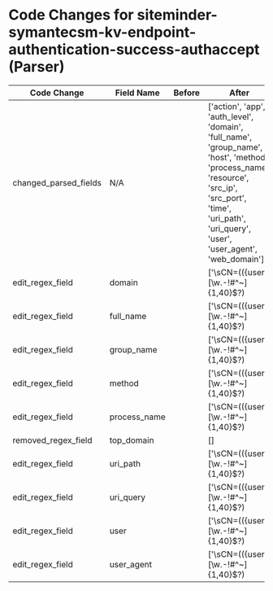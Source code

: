 # Code Changes for siteminder-symantecsm-kv-endpoint-authentication-success-authaccept (Parser)

| Code Change | Field Name | Before | After |
|-------------|------------|--------|-------|
| changed_parsed_fields | N/A |  | ['action', 'app', 'auth_level', 'domain', 'full_name', 'group_name', 'host', 'method', 'process_name', 'resource', 'src_ip', 'src_port', 'time', 'uri_path', 'uri_query', 'user', 'user_agent', 'web_domain'] |
| edit_regex_field | domain |  | ['\sCN=(({user}[\w\.\-\!\#\^\~]{1,40}\$?)|({full_name}[^"\\=]+)),OU=({group_name}[^,]+),DC=({domain}[^,]+),DC=(?:[^,]+),DC=({process_name}[^"]+)["\s]+({user_agent}[^"]+)\s+({method}(GET|POST))\s+({uri_path}[^"\s\?]+)({uri_query}\?[^"]*)?"', 'cn=(({user}[\w\.\-\!\#\^\~]{1,40}\$?)|({full_name}[^"\\=]+)),ou=({domain}[^,]+),o=({group_name}[^,"]+).*?"\s+"({web_domain}\S+)\s+({method}\S+)\s+({uri_path}[^"\?]+)(\?({uri_query}[^"]+))?"', 'uid=({user}[\w\.\-\!\#\^\~]{1,40}\$?),o=({group_name}[^,]+),dc=({domain}[^,]+),.*?" "({app}.+?) \S+ ({resource}[^"\s]+)" \[.+?'] |
| edit_regex_field | full_name |  | ['\sCN=(({user}[\w\.\-\!\#\^\~]{1,40}\$?)|({full_name}[^"\\=]+)),OU=({group_name}[^,]+),DC=({domain}[^,]+),DC=(?:[^,]+),DC=({process_name}[^"]+)["\s]+({user_agent}[^"]+)\s+({method}(GET|POST))\s+({uri_path}[^"\s\?]+)({uri_query}\?[^"]*)?"', 'cn=(({user}[\w\.\-\!\#\^\~]{1,40}\$?)|({full_name}[^"\\=]+)),ou=({domain}[^,]+),o=({group_name}[^,"]+).*?"\s+"({web_domain}\S+)\s+({method}\S+)\s+({uri_path}[^"\?]+)(\?({uri_query}[^"]+))?"'] |
| edit_regex_field | group_name |  | ['\sCN=(({user}[\w\.\-\!\#\^\~]{1,40}\$?)|({full_name}[^"\\=]+)),OU=({group_name}[^,]+),DC=({domain}[^,]+),DC=(?:[^,]+),DC=({process_name}[^"]+)["\s]+({user_agent}[^"]+)\s+({method}(GET|POST))\s+({uri_path}[^"\s\?]+)({uri_query}\?[^"]*)?"', 'cn=(({user}[\w\.\-\!\#\^\~]{1,40}\$?)|({full_name}[^"\\=]+)),ou=({domain}[^,]+),o=({group_name}[^,"]+).*?"\s+"({web_domain}\S+)\s+({method}\S+)\s+({uri_path}[^"\?]+)(\?({uri_query}[^"]+))?"', 'uid=({user}[\w\.\-\!\#\^\~]{1,40}\$?),o=({group_name}[^,]+),dc=({domain}[^,]+),.*?" "({app}.+?) \S+ ({resource}[^"\s]+)" \[.+?'] |
| edit_regex_field | method |  | ['\sCN=(({user}[\w\.\-\!\#\^\~]{1,40}\$?)|({full_name}[^"\\=]+)),OU=({group_name}[^,]+),DC=({domain}[^,]+),DC=(?:[^,]+),DC=({process_name}[^"]+)["\s]+({user_agent}[^"]+)\s+({method}(GET|POST))\s+({uri_path}[^"\s\?]+)({uri_query}\?[^"]*)?"', 'cn=(({user}[\w\.\-\!\#\^\~]{1,40}\$?)|({full_name}[^"\\=]+)),ou=({domain}[^,]+),o=({group_name}[^,"]+).*?"\s+"({web_domain}\S+)\s+({method}\S+)\s+({uri_path}[^"\?]+)(\?({uri_query}[^"]+))?"'] |
| edit_regex_field | process_name |  | ['\sCN=(({user}[\w\.\-\!\#\^\~]{1,40}\$?)|({full_name}[^"\\=]+)),OU=({group_name}[^,]+),DC=({domain}[^,]+),DC=(?:[^,]+),DC=({process_name}[^"]+)["\s]+({user_agent}[^"]+)\s+({method}(GET|POST))\s+({uri_path}[^"\s\?]+)({uri_query}\?[^"]*)?"'] |
| removed_regex_field | top_domain |  | [] |
| edit_regex_field | uri_path |  | ['\sCN=(({user}[\w\.\-\!\#\^\~]{1,40}\$?)|({full_name}[^"\\=]+)),OU=({group_name}[^,]+),DC=({domain}[^,]+),DC=(?:[^,]+),DC=({process_name}[^"]+)["\s]+({user_agent}[^"]+)\s+({method}(GET|POST))\s+({uri_path}[^"\s\?]+)({uri_query}\?[^"]*)?"', 'cn=(({user}[\w\.\-\!\#\^\~]{1,40}\$?)|({full_name}[^"\\=]+)),ou=({domain}[^,]+),o=({group_name}[^,"]+).*?"\s+"({web_domain}\S+)\s+({method}\S+)\s+({uri_path}[^"\?]+)(\?({uri_query}[^"]+))?"'] |
| edit_regex_field | uri_query |  | ['\sCN=(({user}[\w\.\-\!\#\^\~]{1,40}\$?)|({full_name}[^"\\=]+)),OU=({group_name}[^,]+),DC=({domain}[^,]+),DC=(?:[^,]+),DC=({process_name}[^"]+)["\s]+({user_agent}[^"]+)\s+({method}(GET|POST))\s+({uri_path}[^"\s\?]+)({uri_query}\?[^"]*)?"', 'cn=(({user}[\w\.\-\!\#\^\~]{1,40}\$?)|({full_name}[^"\\=]+)),ou=({domain}[^,]+),o=({group_name}[^,"]+).*?"\s+"({web_domain}\S+)\s+({method}\S+)\s+({uri_path}[^"\?]+)(\?({uri_query}[^"]+))?"'] |
| edit_regex_field | user |  | ['\sCN=(({user}[\w\.\-\!\#\^\~]{1,40}\$?)|({full_name}[^"\\=]+)),OU=({group_name}[^,]+),DC=({domain}[^,]+),DC=(?:[^,]+),DC=({process_name}[^"]+)["\s]+({user_agent}[^"]+)\s+({method}(GET|POST))\s+({uri_path}[^"\s\?]+)({uri_query}\?[^"]*)?"', 'cn=(({user}[\w\.\-\!\#\^\~]{1,40}\$?)|({full_name}[^"\\=]+)),ou=({domain}[^,]+),o=({group_name}[^,"]+).*?"\s+"({web_domain}\S+)\s+({method}\S+)\s+({uri_path}[^"\?]+)(\?({uri_query}[^"]+))?"', 'uid=({user}[\w\.\-\!\#\^\~]{1,40}\$?),o=({group_name}[^,]+),dc=({domain}[^,]+),.*?" "({app}.+?) \S+ ({resource}[^"\s]+)" \[.+?'] |
| edit_regex_field | user_agent |  | ['\sCN=(({user}[\w\.\-\!\#\^\~]{1,40}\$?)|({full_name}[^"\\=]+)),OU=({group_name}[^,]+),DC=({domain}[^,]+),DC=(?:[^,]+),DC=({process_name}[^"]+)["\s]+({user_agent}[^"]+)\s+({method}(GET|POST))\s+({uri_path}[^"\s\?]+)({uri_query}\?[^"]*)?"'] |